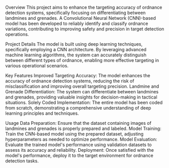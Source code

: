 Overview
This project aims to enhance the targeting accuracy of ordnance detection systems, specifically focusing on differentiating between landmines and grenades. A Convolutional Neural Network (CNN)-based model has been developed to reliably identify and classify ordnance variations, contributing to improving safety and precision in target detection operations.

Project Details
The model is built using deep learning techniques, specifically employing a CNN architecture. By leveraging advanced machine learning algorithms, the system can accurately distinguish between different types of ordnance, enabling more effective targeting in various operational scenarios.

Key Features
Improved Targeting Accuracy: The model enhances the accuracy of ordnance detection systems, reducing the risk of misclassification and improving overall targeting precision.
Landmine and Grenade Differentiation: The system can differentiate between landmines and grenades, providing valuable insights for decision-making in tactical situations.
Solely Coded Implementation: The entire model has been coded from scratch, demonstrating a comprehensive understanding of deep learning principles and techniques.

Usage
Data Preparation: Ensure that the dataset containing images of landmines and grenades is properly prepared and labeled.
Model Training: Train the CNN-based model using the prepared dataset, adjusting hyperparameters as needed to optimize performance.
Model Evaluation: Evaluate the trained model's performance using validation datasets to assess its accuracy and reliability.
Deployment: Once satisfied with the model's performance, deploy it to the target environment for ordnance detection tasks.
